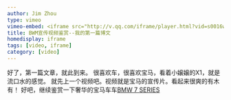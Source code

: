 ```yaml
---
author: Jim Zhou
type: vimeo
vimeo-embed: <iframe src="http://v.qq.com/iframe/player.html?vid=s0016wil469&tiny=0&auto=0" width="500" height="281" frameborder="0" webkitallowfullscreen mozallowfullscreen allowfullscreen></iframe>
title: BWM宣传视频鉴赏--我的第一篇博文
homedisplay: iframe
tags: [video, iframe]
category: [video]
---
```

好了，第一篇文章，就此到来。
很喜欢车，很喜欢宝马，看着小嬢嬢的X1，就是流口水的感觉。
就先上一个视频吧。视频就是宝马的宣传片。看起来很爽的有木有！
好吧，继续鉴赏一下奢华的宝马车车[BMW 7 SERIES](http://images.thecarconnection.com/hug/bmw-7-series-edition-exclusive_100466658_h.jpg)